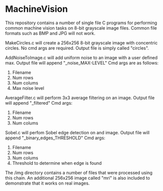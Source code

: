 # MachineVision
This repository contains a number of single file C programs for performing common machine vision tasks on 8-bit grayscale image files. Common file formats such as BMP and JPG will not work.

MakeCircles.c will create a 256x256 8-bit grayscale image with concentric circles. No cmd args are required. Output file is simply called "circles".

AddNoiseToImage.c will add uniform noise to an image with a user defined max. Output file will append "_noise_MAX-LEVEL"
Cmd args are as follows:
1. Filename
2. Num rows
3. Num colums
4. Max noise level

AverageFilter.c will perform 3x3 average filtering on an image. Output file will append "_filtered"
Cmd args:
1. Filename
2. Num rows
3. Num colums

Sobel.c will perfom Sobel edge detection on and image. Output file will append "_binary_edges_THRESHOLD"
Cmd args:
1. Filename
2. Num rows
3. Num colums
4. Threshold to determine when edge is found

The /img directory contains a number of files that were processed using this chain. An additional 256x256 image called "mri" is also included to demonstrate that it works on real images.